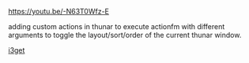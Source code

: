 https://youtu.be/-N63T0Wfz-E

adding custom actions in thunar to execute actionfm with different arguments to toggle the layout/sort/order of the current thunar window.

[i3get](https://github.com/budlabs/i3ass/wiki/12AS_i3get)
